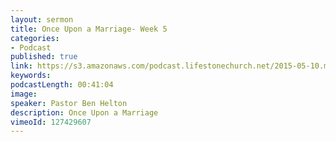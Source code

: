 ```yaml
---
layout: sermon
title: Once Upon a Marriage- Week 5
categories:
- Podcast
published: true
link: https://s3.amazonaws.com/podcast.lifestonechurch.net/2015-05-10.mp3
keywords:
podcastLength: 00:41:04
image:
speaker: Pastor Ben Helton
description: Once Upon a Marriage
vimeoId: 127429607
---
```

